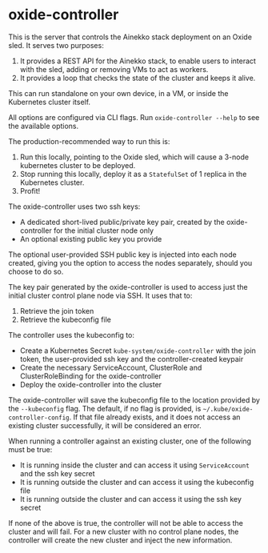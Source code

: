 # oxide-controller

This is the server that controls the Ainekko stack deployment on an Oxide sled. It serves two purposes:

1. It provides a REST API for the Ainekko stack, to enable users to interact with the sled, adding or removing VMs to act as workers.
1. It provides a loop that checks the state of the cluster and keeps it alive.

This can run standalone on your own device, in a VM, or inside the Kubernetes cluster itself.

All options are configured via CLI flags. Run `oxide-controller --help` to see the available options.

The production-recommended way to run this is:

1. Run this locally, pointing to the Oxide sled, which will cause a 3-node kubernetes cluster to be deployed.
1. Stop running this locally, deploy it as a `StatefulSet` of 1 replica in the Kubernetes cluster.
1. Profit!

The oxide-controller uses two ssh keys:

- A dedicated short-lived public/private key pair, created by the oxide-controller for the initial cluster node only
- An optional existing public key you provide

The optional user-provided SSH public key is injected into each node created,
giving you the option to access the nodes separately, should you choose to do so.

The key pair generated by the oxide-controller is used to access just the initial cluster control
plane node via SSH. It uses that to:

1. Retrieve the join token
1. Retrieve the kubeconfig file

The controller uses the kubeconfig to:

- Create a Kubernetes Secret `kube-system/oxide-controller` with the join token, the user-provided ssh key and the controller-created keypair
- Create the necessary ServiceAccount, ClusterRole and ClusterRoleBinding for the oxide-controller
- Deploy the oxide-controller into the cluster

The oxide-controller will save the kubeconfig file to the location
provided by the `--kubeconfig` flag. The default, if no flag is provided, is `~/.kube/oxide-controller-config`. If that file already exists, and it does not access an existing cluster
successfully, it will be considered an error.

When running a controller against an existing cluster, one of the following must be true:

- It is running inside the cluster and can access it using `ServiceAccount` and the ssh key secret
- It is running outside the cluster and can access it using the kubeconfig file
- It is running outside the cluster and can access it using the ssh key secret

If none of the above is true, the controller will not be able to access the cluster and will fail.
For a new cluster with no control plane nodes, the controller will create the new cluster and inject
the new information.
